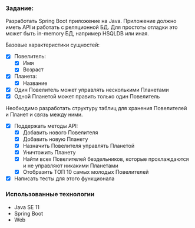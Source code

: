 
### Задание:

Разработать Spring Boot приложение на Java.
Приложение должно иметь API и работать с реляционной БД. Для простоты отладки это может быть in-memory БД, например HSQLDB или иная.

Базовые характеристики сущностей:

- [X] Повелитель:
    - [X] Имя
    - [X] Возраст

- [X] Планета:
    - [X] Название

- [X] Один Повелитель может управлять несколькими Планетами
- [X] Одной Планетой может править только один Повелитель

Необходимо разработать структуру таблиц для хранения Повелителей и Планет и связь между ними.

- [X] Поддержать методы API:
    - [X] Добавить нового Повелителя
    - [X] Добавить новую Планету
    - [X] Назначить Повелителя управлять Планетой
    - [X] Уничтожить Планету
    - [X] Найти всех Повелителей бездельников, которые прохлаждаются и не управляют никакими Планетами
    - [X] Отобразить ТОП 10 самых молодых Повелителей
- [X] Написать тесты для этого функционала

### Использованные технологии

*   Java SE 11
*   Spring Boot
* Web